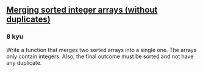 <h2><a href=https://www.codewars.com/kata/573f5c61e7752709df0005d2/train/javascript target="_blank">Merging sorted integer arrays (without duplicates)</a></h2><h3>8 kyu</h3><p>Write a function that merges two sorted arrays into a single one. The arrays only contain integers. Also, the final outcome must be sorted and not have any duplicate.</p>